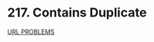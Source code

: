# 217. Contains Duplicate
[URL PROBLEMS](https://leetcode.com/problems/contains-duplicate/description/)